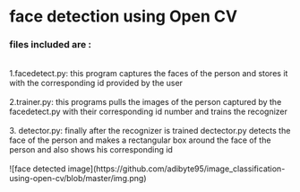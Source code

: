 # face detection using Open CV

<h3>files included are :</h3><br/>
<div>
1.facedetect.py:
  this program captures the faces of the person and stores it with the corresponding id provided by the user<br/>
</div>
<br/>
<div>
2.trainer.py:
  this programs pulls the images of the person captured by the facedetect.py with their corresponding id number and trains the recognizer
</div>
<br/>

<div>
3. detector.py:
  finally after the recognizer is trained dectector.py detects the face of the person and makes a rectangular box around the face of the person and also shows his corresponding id 
</div>
<br/>
![face detected image](https://github.com/adibyte95/image_classification-using-open-cv/blob/master/img.png)
